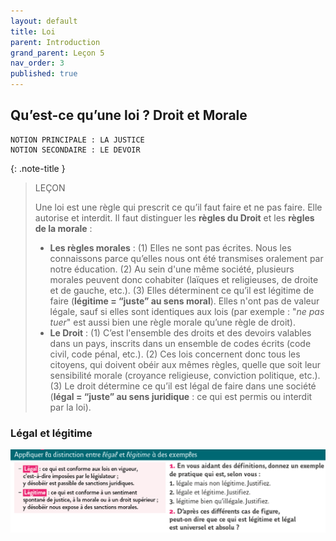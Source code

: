```yaml
---
layout: default
title: Loi
parent: Introduction
grand_parent: Leçon 5
nav_order: 3
published: true
---
```


## Qu’est-ce qu’une loi ? Droit et Morale

```
NOTION PRINCIPALE : LA JUSTICE
NOTION SECONDAIRE : LE DEVOIR
```

{: .note-title }
> LEÇON
> 
> Une loi est une règle qui prescrit ce qu’il faut faire et ne pas faire. Elle autorise et interdit. Il faut distinguer les **règles du Droit** et les **règles de la morale** :
> - **Les règles morales** : (1) Elles ne sont pas écrites. Nous les connaissons parce qu’elles nous ont été transmises oralement par notre éducation. (2) Au sein d'une même société, plusieurs morales peuvent donc cohabiter (laïques et religieuses, de droite et de gauche, etc.). (3) Elles déterminent ce qu’il est légitime de faire (**légitime = “juste” au sens moral**). Elles n'ont pas de valeur légale, sauf si elles sont identiques aux lois (par exemple : "*ne pas tuer*" est aussi bien une règle morale qu’une règle de droit). 
> - **Le Droit** : (1) C’est l'ensemble des droits et des devoirs valables dans un pays, inscrits dans un ensemble de codes écrits (code civil, code pénal, etc.). (2) Ces lois concernent donc tous les citoyens, qui doivent obéir aux mêmes règles, quelle que soit leur sensibilité morale (croyance religieuse, conviction politique, etc.). (3) Le droit détermine ce qu’il est légal de faire dans une société (**légal = “juste” au sens juridique** : ce qui est permis ou interdit par la loi).

### Légal et légitime


<a href="../../assets/img/exoL42.png" target="_blank"><img src="../../assets/img/exoL42.png" style="zoom:1OO%;" /></a> 


